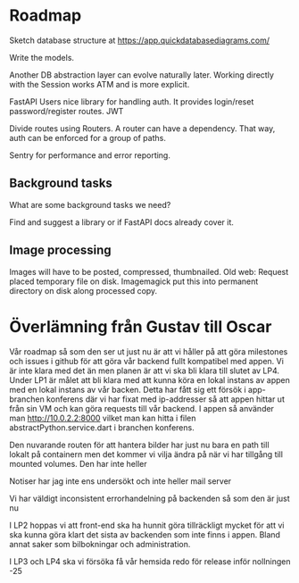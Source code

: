 # Roadmap

Sketch database structure at https://app.quickdatabasediagrams.com/

Write the models.

Another DB abstraction layer can evolve naturally later. Working directly with the Session works ATM and is more explicit.

FastAPI Users nice library for handling auth. It provides login/reset password/register routes.
JWT

Divide routes using Routers. A router can have a dependency. That way, auth can be enforced for a group of paths.

Sentry for performance and error reporting.

## Background tasks

What are some background tasks we need?

Find and suggest a library or if FastAPI docs already cover it.

## Image processing

Images will have to be posted, compressed, thumbnailed.
Old web: Request placed temporary file on disk. Imagemagick put this into permanent directory on disk along processed copy.

# Överlämning från Gustav till Oscar

Vår roadmap så som den ser ut just nu är att vi håller på att göra milestones och issues i github för att göra vår backend fullt kompatibel med appen. Vi är inte klara med det än men planen är att vi ska bli klara till slutet av LP4. Under LP1 är målet att bli klara med att kunna köra en lokal instans av appen med en lokal instans av vår backen. Detta har fått sig ett försök i app-branchen konferens där vi har fixat med ip-addresser så att appen hittar ut från sin VM och kan göra requests till vår backend. I appen så använder man http://10.0.2.2:8000 vilket man kan hitta i filen abstractPython.service.dart i branchen konferens. 

Den nuvarande routen för att hantera bilder har just nu bara en path till lokalt på containern men det kommer vi vilja ändra på när vi har tillgång till mounted volumes. Den har inte heller 

Notiser har jag inte ens undersökt och inte heller mail server

Vi har väldigt inconsistent errorhandelning på backenden så som den är just nu

I LP2 hoppas vi att front-end ska ha hunnit göra tillräckligt mycket för att vi ska kunna göra klart det sista av backenden som inte finns i appen. Bland annat saker som bilbokningar och administration.

I LP3 och LP4 ska vi försöka få vår hemsida redo för release inför nollningen -25